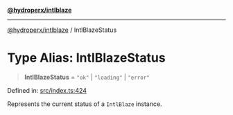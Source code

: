 [**@hydroperx/intlblaze**](../README.md)

***

[@hydroperx/intlblaze](../globals.md) / IntlBlazeStatus

# Type Alias: IntlBlazeStatus

> **IntlBlazeStatus** = `"ok"` \| `"loading"` \| `"error"`

Defined in: [src/index.ts:424](https://github.com/hydroperx/intlblaze.js/blob/f347be9143f2fbd50c3b535bcb3390077b13f2ec/src/index.ts#L424)

Represents the current status of a `IntlBlaze` instance.

